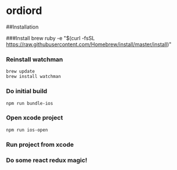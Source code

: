 # ordiord

##Installation

###Install brew
	ruby -e "$(curl -fsSL https://raw.githubusercontent.com/Homebrew/install/master/install)"

### Reinstall watchman
	brew update
	brew install watchman
	
### Do initial build
	npm run bundle-ios

### Open xcode project
	npm run ios-open
	
### Run project from xcode
### Do some react redux magic!